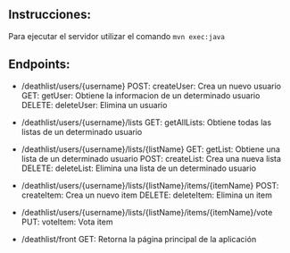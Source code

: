 Instrucciones:
--------------

Para ejecutar el servidor utilizar el comando `mvn exec:java`

Endpoints:
----------

* /deathlist/users/{username}
	POST: createUser: Crea un nuevo usuario
	GET: getUser: Obtiene la informacion de un determinado usuario
	DELETE: deleteUser: Elimina un usuario

* /deathlist/users/{username}/lists
	GET: getAllLists: Obtiene todas las listas de un determinado usuario

* /deathlist/users/{username}/lists/{listName}
	GET: getList: Obtiene una lista de un determinado usuario
	POST: createList: Crea una nueva lista
	DELETE: deleteList: Elimina una lista de un determinado usuario

* /deathlist/users/{username}/lists/{listName}/items/{itemName}
	POST: createItem: Crea un nuevo item
	DELETE: deleteItem: Elimina un item
	
* /deathlist/users/{username}/lists/{listName}/items/{itemName}/vote
	PUT: voteItem: Vota item
	
* /deathlist/front
	GET: Retorna la página principal de la aplicación
 